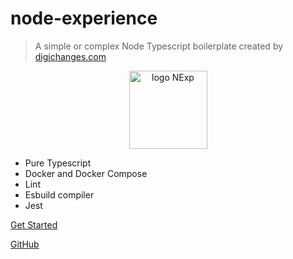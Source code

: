 # node-experience

> A simple or complex Node Typescript boilerplate created by [digichanges.com](https://digichanges.com) 

<div style="text-align:center">
    <img width="125" src="https://raw.githubusercontent.com/DigiChanges/node-experience/docs/RABC/readme/NExp.svg" alt="logo NExp">
</div>

- Pure Typescript
- Docker and Docker Compose
- Lint
- Esbuild compiler
- Jest

[Get Started](#main)

[GitHub](https://github.com/DigiChanges/node-experience)
